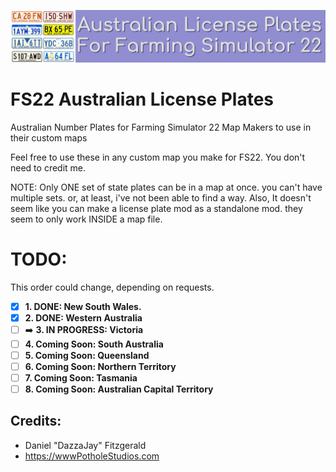 ![Aussie Plates Header Image.](_Development_Files/Images/Aussie-Plates-Header.png)

# FS22 Australian License Plates
Australian Number Plates for Farming Simulator 22 Map Makers to use in their custom maps


Feel free to use these in any custom map you make for FS22.
You don't need to credit me.

NOTE: Only ONE set of state plates can be in a map at once. you can't have multiple sets. or, at least, i've not been able to find a way.
Also, It doesn't seem like you can make a license plate mod as a standalone mod. they seem to only work INSIDE a map file.


# TODO:
This order could change, depending on requests.
- [x] **1. DONE: New South Wales.**
- [x] **2. DONE: Western Australia**
- [ ] :arrow_right: **3. IN PROGRESS: Victoria**
- [ ] **4. Coming Soon: South Australia**
- [ ] **5. Coming Soon: Queensland**
- [ ] **6. Coming Soon: Northern Territory**
- [ ] **7. Coming Soon: Tasmania**
- [ ] **8. Coming Soon: Australian Capital Territory**

## Credits:
- Daniel "DazzaJay" Fitzgerald
- https://wwwPotholeStudios.com
